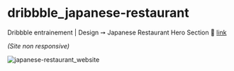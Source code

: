 # dribbble_japanese-restaurant
Dribbble entrainement | Design ➙ Japanese Restaurant Hero Section   🔗 [link](https://dribbble.com/shots/15132015-Japanese-Restaurant-Hero-Section-Concept)

*(Site non responsive)*
<br>

![japanese-restaurant_website](https://user-images.githubusercontent.com/125449478/219337850-de24f216-4360-4e7f-8d89-aafcae83fb5c.png)
